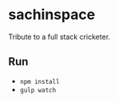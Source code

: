 # sachinspace
Tribute to a full stack cricketer.

## Run
  * ```npm install```
  * ```gulp watch```
